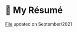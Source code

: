 # :necktie: My Résumé

[File](https://drive.google.com/file/d/1bOFjCfhoyabvcZ7LXf5T3EtY9h6umsaR/view) updated on September/2021

